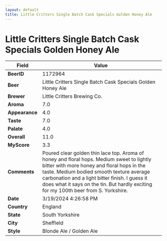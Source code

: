 ```yaml
---
layout: default
title: Little Critters Single Batch Cask Specials Golden Honey Ale
---
```


# Little Critters Single Batch Cask Specials Golden Honey Ale

| Field         | Value     |
|---------------|-----------|
| **BeerID** | 1172964 |
| **Beer** | Little Critters Single Batch Cask Specials Golden Honey Ale |
| **Brewer** | Little Critters Brewing Co. |
| **Aroma** | 7.0 |
| **Appearance** | 4.0 |
| **Taste** | 7.0 |
| **Palate** | 4.0 |
| **Overall** | 11.0 |
| **MyScore** | 3.3 |
| **Comments** | Poured clear golden thin lace top. Aroma of honey and floral hops. Medium sweet to lightly bitter with more honey and floral hops in the taste. Medium bodied smooth texture average carbonation and a light bitter finish. I guess it does what it says on the tin. But hardly exciting for my 100th beer from S. Yorkshire. |
| **Date** | 3/19/2024 4:26:58 PM |
| **Country** | England |
| **State** | South Yorkshire |
| **City** | Sheffield |
| **Style** | Blonde Ale / Golden Ale |
